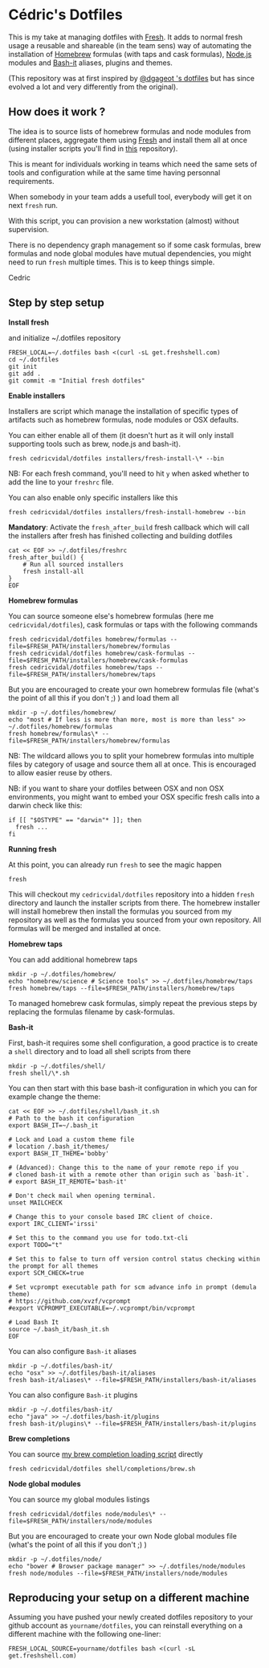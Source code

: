 Cédric's Dotfiles
=================

This is my take at managing dotfiles with [Fresh](http://freshshell.com/). It adds to normal fresh usage a reusable and shareable (in the team sens) way of automating the installation of [Homebrew](http://brew.sh/) formulas (with taps and cask formulas), [Node.js](http://nodejs.org/) modules and [Bash-it](https://github.com/Bash-it/bash-it) aliases, plugins and themes.

(This repository was at first inspired by [@dgageot 's dotfiles](https://github.com/dgageot/dotfiles) but has since evolved a lot and very differently from the original).

How does it work ?
---

The idea is to source lists of homebrew formulas and node modules from different places, aggregate them using [Fresh](http://freshshell.com/) and install them all at once (using installer scripts you'll find in [this](https://github.com/cedricvidal/dotfiles) repository).

This is meant for individuals working in teams which need the same sets of tools and configuration while at the same time having personnal requirements.

When somebody in your team adds a usefull tool, everybody will get it on next `fresh` run.

With this script, you can provision a new workstation (almost) without supervision.

There is no dependency graph management so if some cask formulas, brew formulas and node global modules have mutual dependencies, you might need to run `fresh` multiple times. This is to keep things simple.

Cedric

Step by step setup
---

**Install fresh**

and initialize ~/.dotfiles repository

```
FRESH_LOCAL=~/.dotfiles bash <(curl -sL get.freshshell.com)
cd ~/.dotfiles
git init
git add .
git commit -m "Initial fresh dotfiles"
```

**Enable installers**

Installers are script which manage the installation of specific types of artifacts such as homebrew formulas, node modules or OSX defaults.

You can either enable all of them (it doesn't hurt as it will only install supporting tools such as brew, node.js and bash-it).

```
fresh cedricvidal/dotfiles installers/fresh-install-\* --bin
```

NB: For each fresh command, you'll need to hit `y` when asked whether to add the line to your `freshrc` file.

You can also enable only specific installers like this

```
fresh cedricvidal/dotfiles installers/fresh-install-homebrew --bin
```

**Mandatory**: Activate the `fresh_after_build` fresh callback which will call the installers after fresh has finished collecting and building dotfiles

```
cat << EOF >> ~/.dotfiles/freshrc
fresh_after_build() {
	# Run all sourced installers
	fresh install-all
}
EOF
```

**Homebrew formulas**

You can source someone else's homebrew formulas (here me `cedricvidal/dotfiles`), cask formulas or taps with the following commands

```
fresh cedricvidal/dotfiles homebrew/formulas --file=$FRESH_PATH/installers/homebrew/formulas
fresh cedricvidal/dotfiles homebrew/cask-formulas --file=$FRESH_PATH/installers/homebrew/cask-formulas
fresh cedricvidal/dotfiles homebrew/taps --file=$FRESH_PATH/installers/homebrew/taps
```

But you are encouraged to create your own homebrew formulas file (what's the point of all this if you don't ;) ) and load them all

```
mkdir -p ~/.dotfiles/homebrew/
echo "most # If less is more than more, most is more than less" >> ~/.dotfiles/homebrew/formulas
fresh homebrew/formulas\* --file=$FRESH_PATH/installers/homebrew/formulas
```

NB: The wildcard allows you to split your homebrew formulas into multiple files by category of usage and source them all at once. This is encouraged to allow easier reuse by others.

NB: if you want to share your dotfiles between OSX and non OSX environments, you might want to embed your OSX specific fresh calls into a darwin check like this:

```
if [[ "$OSTYPE" == "darwin"* ]]; then
  fresh ...
fi
```

**Running fresh**

At this point, you can already run `fresh` to see the magic happen

```
fresh
```

This will checkout my `cedricvidal/dotfiles` repository into a hidden `fresh` directory and launch the installer scripts from there. The homebrew installer will install homebrew then install the formulas you sourced from my repository as well as the formulas you sourced from your own repository. All formulas will be merged and installed at once.

**Homebrew taps**

You can add additional homebrew taps

```
mkdir -p ~/.dotfiles/homebrew/
echo "homebrew/science # Science tools" >> ~/.dotfiles/homebrew/taps
fresh homebrew/taps --file=$FRESH_PATH/installers/homebrew/taps
```

To managed homebrew cask formulas, simply repeat the previous steps by replacing the formulas filename by cask-formulas.

**Bash-it**

First, bash-it requires some shell configuration, a good practice is to create a `shell` directory and to load all shell scripts from there

```
mkdir -p ~/.dotfiles/shell/
fresh shell/\*.sh
```

You can then start with this base bash-it configuration in which you can for example change the theme:

```
cat << EOF >> ~/.dotfiles/shell/bash_it.sh
# Path to the bash it configuration
export BASH_IT=~/.bash_it

# Lock and Load a custom theme file
# location /.bash_it/themes/
export BASH_IT_THEME='bobby'

# (Advanced): Change this to the name of your remote repo if you
# cloned bash-it with a remote other than origin such as `bash-it`.
# export BASH_IT_REMOTE='bash-it'

# Don't check mail when opening terminal.
unset MAILCHECK

# Change this to your console based IRC client of choice.
export IRC_CLIENT='irssi'

# Set this to the command you use for todo.txt-cli
export TODO="t"

# Set this to false to turn off version control status checking within the prompt for all themes
export SCM_CHECK=true

# Set vcprompt executable path for scm advance info in prompt (demula theme)
# https://github.com/xvzf/vcprompt
#export VCPROMPT_EXECUTABLE=~/.vcprompt/bin/vcprompt

# Load Bash It
source ~/.bash_it/bash_it.sh
EOF
```

You can also configure `Bash-it` aliases

```
mkdir -p ~/.dotfiles/bash-it/
echo "osx" >> ~/.dotfiles/bash-it/aliases
fresh bash-it/aliases\* --file=$FRESH_PATH/installers/bash-it/aliases
```

You can also configure `Bash-it` plugins

```
mkdir -p ~/.dotfiles/bash-it/
echo "java" >> ~/.dotfiles/bash-it/plugins
fresh bash-it/plugins\* --file=$FRESH_PATH/installers/bash-it/plugins
```

**Brew completions**

You can source [my brew completion loading script](shell/completions/brew.sh) directly

```
fresh cedricvidal/dotfiles shell/completions/brew.sh
```

**Node global modules**

You can source my global modules listings

```
fresh cedricvidal/dotfiles node/modules\* --file=$FRESH_PATH/installers/node/modules
```

But you are encouraged to create your own Node global modules file (what's the point of all this if you don't ;) )

```
mkdir -p ~/.dotfiles/node/
echo "bower # Browser package manager" >> ~/.dotfiles/node/modules
fresh node/modules --file=$FRESH_PATH/installers/node/modules
```

Reproducing your setup on a different machine
---

Assuming you have pushed your newly created dotfiles repository to your github account as `yourname/dotfiles`, you can reinstall everything on a different machine with the following one-liner:

```
FRESH_LOCAL_SOURCE=yourname/dotfiles bash <(curl -sL get.freshshell.com)
```
